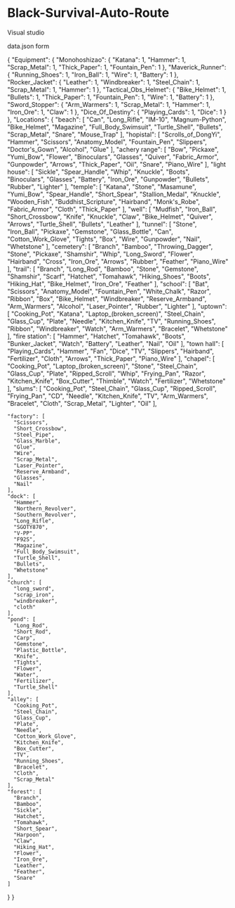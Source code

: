 # Black-Survival-Auto-Route
Visual studio

data.json form

 
{
  "Equipment": {
    "Monohoshizao": {
      "Katana": 1,
      "Hammer": 1,
      "Scrap_Metal": 1,
      "Thick_Paper": 1,
      "Fountain_Pen": 1
    },
    "Maverick_Runner": {
      "Running_Shoes": 1,
      "Iron_Ball": 1,
      "Wire": 1,
      "Battery": 1
    },
    "Rocker_Jacket": {
      "Leather": 1,
      "Windbreaker": 1,
      "Steel_Chain": 1,
      "Scrap_Metal": 1,
      "Hammer": 1
    },
    "Tactical_Obs_Helmet": {
      "Bike_Helmet": 1,
      "Bullets": 1,
      "Thick_Paper": 1,
      "Fountain_Pen": 1,
      "Wire": 1,
      "Battery": 1
    },
    "Sword_Stopper": {
      "Arm_Warmers": 1,
      "Scrap_Metal": 1,
      "Hammer": 1,
      "Iron_Ore": 1,
      "Claw": 1
    },
    "Dice_Of_Destiny": {
      "Playing_Cards": 1,
      "Dice": 1
    }
  },
  "Locations": {
    "beach": [
      "Can",
      "Long_Rifle",
      "IM-10",
      "Magnum-Python",
      "Bike_Helmet",
      "Magazine",
      "Full_Body_Swimsuit",
      "Turtle_Shell",
      "Bullets",
      "Scrap_Metal",
      "Snare",
      "Mouse_Trap"
    ],
    "hopistal": [
      "Scrolls_of_DongYi",
      "Hammer",
      "Scissors",
      "Anatomy_Model",
      "Fountain_Pen",
      "Slippers",
      "Doctor's_Gown",
      "Alcohol",
      "Glue"
    ],
    "achery range": [
      "Bow",
      "Pickaxe",
      "Yumi_Bow",
      "Flower",
      "Binoculars",
      "Glasses",
      "Quiver",
      "Fabric_Armor",
      "Gunpowder",
      "Arrows",
      "Thick_Paper",
      "Oil",
      "Snare",
      "Piano_Wire"
    ],
    "light house": [
      "Sickle",
      "Spear_Handle",
      "Whip",
      "Knuckle",
      "Boots",
      "Binoculars",
      "Glasses",
      "Battery",
      "Iron_Ore",
      "Gunpowder",
      "Bullets",
      "Rubber",
      "Lighter"
    ],
    "temple": [
      "Katana",
      "Stone",
      "Masamune",
      "Yumi_Bow",
      "Spear_Handle",
      "Short_Spear",
      "Stallion_Medal",
      "Knuckle",
      "Wooden_Fish",
      "Buddhist_Scripture",
      "Hairband",
      "Monk's_Robe",
      "Fabric_Armor",
      "Cloth",
      "Thick_Paper"
    ],
    "well": [
      "Mudfish",
      "Iron_Ball",
      "Short_Crossbow",
      "Knife",
      "Knuckle",
      "Claw",
      "Bike_Helmet",
      "Quiver",
      "Arrows",
      "Turtle_Shell",
      "Bullets",
      "Leather"
    ],
    "tunnel": [
      "Stone",
      "Iron_Ball",
      "Pickaxe",
      "Gemstone",
      "Glass_Bottle",
      "Can",
      "Cotton_Work_Glove",
      "Tights",
      "Box",
      "Wire",
      "Gunpowder",
      "Nail",
      "Whetstone"
    ],
    "cemetery": [
      "Branch",
      "Bamboo",
      "Throwing_Dagger",
      "Stone",
      "Pickaxe",
      "Shamshir",
      "Whip",
      "Long_Sword",
      "Flower",
      "Hairband",
      "Cross",
      "Iron_Ore",
      "Arrows",
      "Rubber",
      "Feather",
      "Piano_Wire"
    ],
    "trail": [
      "Branch",
      "Long_Rod",
      "Bamboo",
      "Stone",
      "Gemstone",
      "Shamshir",
      "Scarf",
      "Hatchet",
      "Tomahawk",
      "Hiking_Shoes",
      "Boots",
      "Hiking_Hat",
      "Bike_Helmet",
      "Iron_Ore",
      "Feather"
    ],
    "school": [
      "Bat",
      "Scissors",
      "Anatomy_Model",
      "Fountain_Pen",
      "White_Chalk",
      "Razor",
      "Ribbon",
      "Box",
      "Bike_Helmet",
      "Windbreaker",
      "Reserve_Armband",
      "Arm_Warmers",
      "Alcohol",
      "Laser_Pointer",
      "Rubber",
      "Lighter"
    ],
    "uptown": [
      "Cooking_Pot",
      "Katana",
      "Laptop_(broken_screen)",
      "Steel_Chain",
      "Glass_Cup",
      "Plate",
      "Needle",
      "Kitchen_Knife",
      "TV",
      "Running_Shoes",
      "Ribbon",
      "Windbreaker",
      "Watch",
      "Arm_Warmers",
      "Bracelet",
      "Whetstone"
    ],
    "fire station": [
      "Hammer",
      "Hatchet",
      "Tomahawk",
      "Boots",
      "Bunker_Jacket",
      "Watch",
      "Battery",
      "Leather",
      "Nail",
      "Oil"
    ],
    "town hall": [
      "Playing_Cards",
      "Hammer",
      "Fan",
      "Dice",
      "TV",
      "Slippers",
      "Hairband",
      "Fertilizer",
      "Cloth",
      "Arrows",
      "Thick_Paper",
      "Piano_Wire"
    ],
    "chapel": [
      "Cooking_Pot",
      "Laptop_(broken_screen)",
      "Stone",
      "Steel_Chain",
      "Glass_Cup",
      "Plate",
      "Ripped_Scroll",
      "Whip",
      "Frying_Pan",
      "Razor",
      "Kitchen_Knife",
      "Box_Cutter",
      "Thimble",
      "Watch",
      "Fertilizer",
      "Whetstone"
    ],
    "slums": [
      "Cooking_Pot",
      "Steel_Chain",
      "Glass_Cup",
      "Ripped_Scroll",
      "Frying_Pan",
      "CD",
      "Needle",
      "Kitchen_Knife",
      "TV",
      "Arm_Warmers",
      "Bracelet",
      "Cloth",
      "Scrap_Metal",
      "Lighter",
      "Oil"
    ],

    "factory": [
      "Scissors",
      "Short_Crossbow",
      "Steel_Pipe",
      "Glass_Marble",
      "Glue",
      "Wire",
      "Scrap_Metal",
      "Laser_Pointer",
      "Reserve_Armband",
      "Glasses",
      "Nail"
    ],
    "dock": [
      "Hammer",
      "Northern_Revolver",
      "Southern_Revolver",
      "Long_Rifle",
      "SGOTY870",
      "V-PP",
      "F92S",
      "Magazine",
      "Full_Body_Swimsuit",
      "Turtle_Shell",
      "Bullets",
      "Whetstone"
    ],
    "church": [
      "long_sword",
      "scrap_iron",
      "windbreaker",
      "cloth"
    ],
    "pond": [
      "Long_Rod",
      "Short_Rod",
      "Carp",
      "Gemstone",
      "Plastic_Bottle",
      "Knife",
      "Tights",
      "Flower",
      "Water",
      "Fertilizer",
      "Turtle_Shell"
    ],
    "alley": [
      "Cooking_Pot",
      "Steel_Chain",
      "Glass_Cup",
      "Plate",
      "Needle",
      "Cotton_Work_Glove",
      "Kitchen_Knife",
      "Box_Cutter",
      "TV",
      "Running_Shoes",
      "Bracelet",
      "Cloth",
      "Scrap_Metal"
    ],
    "forest": [
      "Branch",
      "Bamboo",
      "Sickle",
      "Hatchet",
      "Tomahawk",
      "Short_Spear",
      "Harpoon",
      "Claw",
      "Hiking_Hat",
      "Flower",
      "Iron_Ore",
      "Leather",
      "Feather",
      "Snare"
    ]
  }
}
